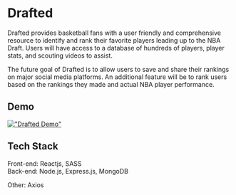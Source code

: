 # Drafted

Drafted provides basketball fans with a user friendly and comprehensive resource to identify and rank their favorite players leading up to the NBA Draft. Users will have access to a database of hundreds of players, player stats, and scouting videos to assist.

The future goal of Drafted is to allow users to save and share their rankings on major social media platforms. An additional feature will be to rank users based on the rankings they made and actual NBA player performance.

## Demo

[!["Drafted Demo"](https://cdn.loom.com/sessions/thumbnails/cff1fe9f13cb4ad091d8bc8279264560-1683082888484-with-play.gif)](https://www.loom.com/share/cff1fe9f13cb4ad091d8bc8279264560)

## Tech Stack

Front-end: Reactjs, SASS
<br>Back-end: Node.js, Express.js, MongoDB

Other: Axios